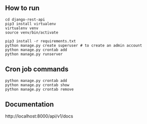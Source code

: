 ## How to run

```
cd django-rest-api
pip3 install virtualenv 
virtualenv venv
source venv/bin/activate

pip3 install -r requirements.txt
python manage.py create superuser # to create an admin account
python manage.py crontab add
python manage.py runserver
```

## Cron job commands

```
python manage.py crontab add
python manage.py crontab show
python manage.py crontab remove
```

## Documentation

http://localhost:8000/api/v1/docs